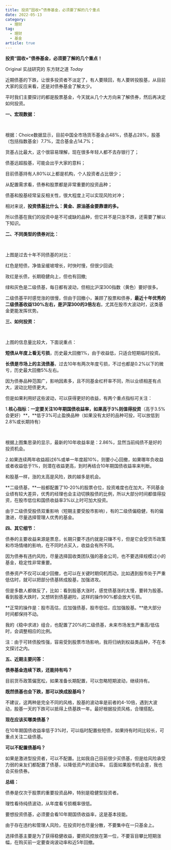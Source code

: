```yaml
---
title: 投资“固收+”债券基金，必须要了解的几个重点
date: 2022-05-13
category:
  - 理财
tag:
  - 理财
  - 基金
article: true
---
```


**投资“固收+”债券基金，必须要了解的几个重点！**

Original 实战研究的 东方财之道 *Today*

近期债基的下跌，让很多投资者不淡定了，有人要赎回，有人要转投股基，从目前大家的反应来看，还是对债券基金了解太少。

平时我们主要探讨的都是股票基金，今天就从几个大方向来了解债券，然后再决定如何投资。

**一、宏观数据：**

​    ![0](data:image/jpeg;base64,/9j/4AAQSkZJRgABAQAAAQABAAD/2wBDAAEBAQEBAQEBAQEBAQEBAQEBAQEBAQEBAQEBAQEBAQEBAQEBAQEBAQEBAQEBAQEBAQEBAQEBAQEBAQEBAQEBAQH/2wBDAQEBAQEBAQEBAQEBAQEBAQEBAQEBAQEBAQEBAQEBAQEBAQEBAQEBAQEBAQEBAQEBAQEBAQEBAQEBAQEBAQEBAQH/wAARCAABAAEDAREAAhEBAxEB/8QAFAABAAAAAAAAAAAAAAAAAAAACv/EABQQAQAAAAAAAAAAAAAAAAAAAAD/xAAUAQEAAAAAAAAAAAAAAAAAAAAA/8QAFBEBAAAAAAAAAAAAAAAAAAAAAP/aAAwDAQACEQMRAD8AfwD/2Q==)

根据：Choice数据显示，目前中国全市场货币基金占48%，债基占28%，股基（包括指数基金）7.7%，混合基金占14.7%；

货基占比最大，这个很容易理解，现在很多年轻人都不去存银行了；

债基远超股基，可能会出乎大家的意料；

目前债基持有人80%以上都是机构，个人投资者占比很少；

从配置需求看，债券和股票都是非常重要的投资品种；

债基和股基经常呈反相关性，很大程度上可以实现风险对冲；

相对来说，**投资债基比什么：黄金、原油基金要靠谱的多。**

所以债基在我们的投资中是不可或缺的品种，但它并不是只涨不跌，还需要了解以下知识。

**二、不同类型的债券对比：**

​    ![0](data:image/jpeg;base64,/9j/4AAQSkZJRgABAQAAAQABAAD/2wBDAAEBAQEBAQEBAQEBAQEBAQEBAQEBAQEBAQEBAQEBAQEBAQEBAQEBAQEBAQEBAQEBAQEBAQEBAQEBAQEBAQEBAQH/2wBDAQEBAQEBAQEBAQEBAQEBAQEBAQEBAQEBAQEBAQEBAQEBAQEBAQEBAQEBAQEBAQEBAQEBAQEBAQEBAQEBAQEBAQH/wAARCAABAAEDAREAAhEBAxEB/8QAFAABAAAAAAAAAAAAAAAAAAAACv/EABQQAQAAAAAAAAAAAAAAAAAAAAD/xAAUAQEAAAAAAAAAAAAAAAAAAAAA/8QAFBEBAAAAAAAAAAAAAAAAAAAAAP/aAAwDAQACEQMRAD8AfwD/2Q==)

上图是过去十年不同债基的对比：

红色是短债，净值呈缓坡增长，时快时慢，但很少回调;

玫红是长债，长期稳健向上，但也有回撤;

绿和灰色是二级债基，每日都有波动，但相比沪深300指数（黄色）要好很多。

二级债基平时感觉涨的很慢，但由于回撤小，兼顾了股票和债券，**最近十年优秀的二级债基收益130%左右，是沪深300的3倍左右**，尤其在股市大波动时，这类基金更能发挥优势。

**三、如何投资：**

​    ![0](data:image/jpeg;base64,/9j/4AAQSkZJRgABAQAAAQABAAD/2wBDAAEBAQEBAQEBAQEBAQEBAQEBAQEBAQEBAQEBAQEBAQEBAQEBAQEBAQEBAQEBAQEBAQEBAQEBAQEBAQEBAQEBAQH/2wBDAQEBAQEBAQEBAQEBAQEBAQEBAQEBAQEBAQEBAQEBAQEBAQEBAQEBAQEBAQEBAQEBAQEBAQEBAQEBAQEBAQEBAQH/wAARCAABAAEDAREAAhEBAxEB/8QAFAABAAAAAAAAAAAAAAAAAAAACv/EABQQAQAAAAAAAAAAAAAAAAAAAAD/xAAUAQEAAAAAAAAAAAAAAAAAAAAA/8QAFBEBAAAAAAAAAAAAAAAAAAAAAP/aAAwDAQACEQMRAD8AfwD/2Q==)

上图的信息量比较大，下面说重点：

**短债从年度上看无亏损**，历史最大回撤1%，由于收益低，只适合短期临时投资。

**长债是市场上的主流债基**，过去10年有两次年度亏损，不过也都是0.2%以下的微亏，历史最大回撤5%左右。

因为债券品种范围广，影响因素多，且不同基金杠杆率不同，所以业绩相差有点大，波动比短债更大。

但是如果利用好这些波动，可以获得更好的收益，有两个重点指标可关注：

1.**核心指标：一定要关注10年期国债收益率，如果高于3%则值得投资**（高于3.5%会更好）**，**低于3%可止盈换品种（如果没有太好的品种可投，可以放低到2.8%或长期持有）

​    ![0](data:image/jpeg;base64,/9j/4AAQSkZJRgABAQAAAQABAAD/2wBDAAEBAQEBAQEBAQEBAQEBAQEBAQEBAQEBAQEBAQEBAQEBAQEBAQEBAQEBAQEBAQEBAQEBAQEBAQEBAQEBAQEBAQH/2wBDAQEBAQEBAQEBAQEBAQEBAQEBAQEBAQEBAQEBAQEBAQEBAQEBAQEBAQEBAQEBAQEBAQEBAQEBAQEBAQEBAQEBAQH/wAARCAABAAEDAREAAhEBAxEB/8QAFAABAAAAAAAAAAAAAAAAAAAACv/EABQQAQAAAAAAAAAAAAAAAAAAAAD/xAAUAQEAAAAAAAAAAAAAAAAAAAAA/8QAFBEBAAAAAAAAAAAAAAAAAAAAAP/aAAwDAQACEQMRAD8AfwD/2Q==)

根据上图集思录的显示，最新的10年收益率是：2.86%，显然当前纯债不是好的投资机会。

2.如果连续两年收益超过6%或单一年度超10%，则要小心回撤，如果哪年负收益或者收益低于1%，则潜在收益更高，到时再结合10年期国债收益率来判断。

和股基一样，涨的太高是风险，跌的越多是机会。

**二级债基，**一般都配置了10-20%的股票仓位，投资难度也在加大，不同基金业绩有较大差异，优秀的经理也会主动切换股债的比例，所以大部分时间都值得投资，在股市低位和国债收益率3%以上时可加大投资。

由于二级债受股债双重影响（短期主要受股市影响），有的二级债偏稳健，有的偏激进，尽量选择管理人优秀的基金。

**四、其它细节：**

债券的主要收益来源是票息，长期只要不违约就是只赚不亏，但是它会受货币政策和市场情绪的影响，在不同时点买入，收益会有所不同。

因为债券有违约风险，尽量选择固收类团队强的基金公司，也不要选择规模过小的基金，稳定性非常重要。

债券资产不仅可以减少回撤，也可以在关键时期伺机而动，比如遇到股市处于严重低估时，就可以把部分债基转成股基，加强进攻。

但是多数人都做反了，比如：看到股基大涨时，感觉债基涨的太慢，要转为股基。看到股基大跌时，又想转到债基避险，这样的操作90%都会放大亏损。

**正常的操作是：股市高估，应加强债基，股市低估，应加强股基。**绝大部分时间都保持不动。

我的《稳中求进》组合，也配置了20%的二级债基，未来市场发生严重高/低估时，会调整相应的比例。

注：由于可转债股性强，容易受到股票市场影响，我将归纳到权益类品种，不在本文探讨之内。

**五、近期主要问答：**

**债券基金连续下跌，还能持有吗？**

目前货币政策偏宽松，如果准备长期配置，可以忽略短期波动，继续持有。

**既然债基也会下跌，那可以换成股基吗？**

不建议，这两种是完全不同的风格，股基的波动率是前者的4-10倍，遇到大波动，股基一天的下跌可以抵得上债基跌一年。最好根据投资风格，合理搭配。

**现在应该买哪类债基？**

在10年期国债收益率低于3%时，可以临时配置些短债，如果持有时间比较长，可重点关注二级债基。

**可以不配置债基吗？**

如果是激进型投资者，可以不配置。比如我自己目前很少买债基，但是给风险承受力弱的亲友们都配置了债基，以降低资产的波动率。 后面如果股市机会差，我也会买些债券。

**总结：**

债券是仅次于股票的重要投资品种，特别是稳健型投资者。

理性看待纯债波动，从年度看亏损概率很低。

要想投资债基，必须要会看10年期国债收益率，这是基本技能。

由于存在违约和管理人风险，在投资时也尽量分散，不要集中在一只基金上。

选择债基主要是为了获得稳健收益，要把风控放在第一位，不要盲目攀比短期涨幅，在购买前一定要查询波动率和近5年回撤。